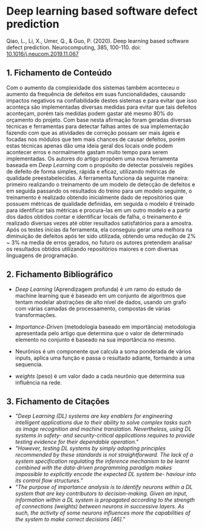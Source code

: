 # Deep learning based software defect prediction

Qiao, L., Li, X., Umer, Q., & Guo, P. (2020). Deep learning based software defect prediction. Neurocomputing, 385, 100-110. doi: [10.1016/j.neucom.2019.11.067](https://doi.org/10.1016/j.neucom.2019.11.067)

## 1. Fichamento de Conteúdo

Com o aumento da complexidade dos sistemas também aconteceu o aumento da frequência de defeitos em suas funcionalidades, causando impactos negativos na confiabilidade destes sistemas e para evitar que isso aconteça são implementadas diversas medidas para evitar que tais defeitos aconteçam, porém tais medidas podem gastar até mesmo 80% do orçamento do projeto. Com base nesta afirmação foram geradas diversas técnicas e ferramentas para detectar falhas antes de sua implementação fazendo com que as atividades de correção possam ser mais ágeis e focadas nos módulos que tem mais chances de causar defeitos, porém estas técnicas apenas dão uma ideia geral dos locais onde podem acontecer erros e normalmente gastam muito tempo para serem implementadas. Os autores do artigo propõem uma nova ferramenta baseada em _Deep Learning_ com o propósito de detectar possíveis regiões de defeito de forma simples, rápida e eficaz, utilizando métricas de qualidade preestabelecidas. A ferramenta funciona da seguinte maneira: primeiro realizando o treinamento de um modelo de detecção de defeitos e em seguida passando os resultados do treino para um modelo seguinte, o treinamento é realizado obtendo inicialmente dado de repositórios que possuem métricas de qualidade definidas, em seguida o modelo é treinado para identificar tais métricas e procura-las em um outro modelo e a partir dos dados obtidos contar e identificar locais de falha, o treinamento é realizado diversas vezes até obter resultados satisfatórios para a amostra. Após os testes inicias da ferramenta, ela conseguiu gerar uma melhora na diminuição de defeitos após ter sido utilizada, obtendo uma redução de 2% ~ 3% na media de erros gerados, no futuro os autores pretendem analisar os resultados obtidos utilizando repositórios maiores e com diversas linguagens de programação.

## 2. Fichamento Bibliográfico

- _Deep Learning_ (Aprendizagem profunda) é um ramo do estudo de machine learning que é baseado em um conjunto de algoritmos que tentam modelar abstrações de alto nível de dados, usando um grafo com várias camadas de processamento, compostas de várias transformações.

- _Importance-Driven_ (metodologia baseado em importância) metodologia apresentada pelo artigo que determina que o valor de determinado elemento no conjunto é baseado na sua importância no mesmo.

- Neurônios é um componente que calcula a soma ponderada de vários inputs, aplica uma função e passa o resultado adiante, formando a uma sequencia.

- _weights_ (peso) é um valor dado a cada neurônio que determina sua influência na rede.

## 3. Fichamento de Citações

- _"Deep Learning (DL) systems are key enablers for engineering intelligent applications due to their ability to solve complex tasks such as image recognition and machine translation. Nevertheless, using DL systems in safety- and security-critical applications requires to provide testing evidence for their dependable operation."_
- _"However, testing DL systems by simply adopting principles recommended by these standards is not straightforward. The lack of a system specification regulating the inference mechanism to be learnt combined with the data-driven programming paradigm makes impossible to explicitly encode the expected DL system be- haviour into its control flow structures."_
- _"The purpose of importance analysis is to identify neurons within a DL system that are key contributors to decision-making. Given an input, information within a DL system is propagated according to the strength of connections (weights) between neurons in successive layers. As such, the activity of some neurons influences more
  the capabilities of the system to make correct decisions [46]."_
